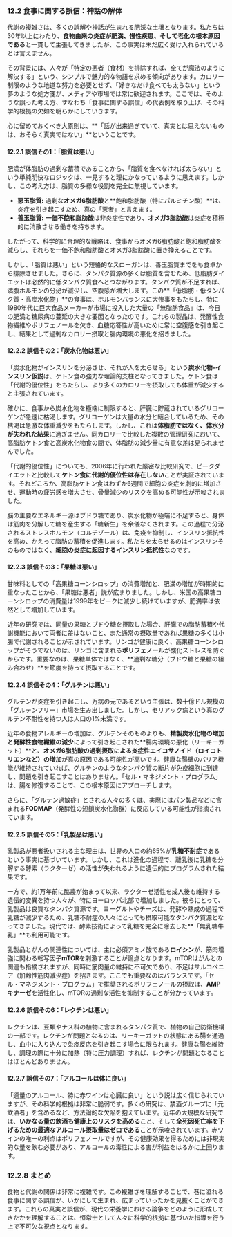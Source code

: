 ### 12.2 食事に関する誤信：神話の解体

代謝の複雑さは、多くの誤解や神話が生まれる肥沃な土壌となります。私たちは30年以上にわたり、**食物由来の炎症が肥満、慢性疾患、そして老化の根本原因である**と一貫して主張してきましたが、この事実は未だ広く受け入れられているとは言えません。

その背景には、人々が「特定の悪者（食材）を排除すれば、全てが魔法のように解決する」という、シンプルで魅力的な物語を求める傾向があります。カロリー制限のような地道な努力を必要とせず、「好きなだけ食べても太らない」という夢のような処方箋が、メディアや市場では常に歓迎されます。ここでは、そのような誤った考え方、すなわち「食事に関する誤信」の代表例を取り上げ、その科学的根拠の欠如を明らかにしていきます。

心に留めておくべき大原則は、**「話が出来過ぎていて、真実とは思えないものは、おそらく真実ではない」**ということです。

#### 12.2.1 誤信その1：「脂質は悪い」

肥満が体脂肪の過剰な蓄積であることから、「脂質を食べなければ太らない」という単純明快なロジックは、一見すると理にかなっているように思えます。しかし、この考え方は、脂質の多様な役割を完全に無視しています。

*   **悪玉脂質:** 過剰な**オメガ6脂肪酸**と**飽和脂肪酸（特にパルミチン酸）**は、炎症を引き起こすため、真の「悪者」と言えます。
*   **善玉脂質:** **一価不飽和脂肪酸**は非炎症性であり、**オメガ3脂肪酸**は炎症を積極的に消散させる働きを持ちます。

したがって、科学的に合理的な戦略は、食事からオメガ6脂肪酸と飽和脂肪酸を減らし、それらを一価不飽和脂肪酸とオメガ3脂肪酸に置き換えることです。

しかし、「脂質は悪い」という短絡的なスローガンは、善玉脂質までをも食卓から排除させました。さらに、タンパク質源の多くは脂質を含むため、低脂肪ダイエットは必然的に低タンパク質食へとつながります。タンパク質が不足すれば、満腹ホルモンの分泌が減少し、空腹感が増大します。この**「低脂肪・低タンパク質・高炭水化物」**の食事は、ホルモンバランスに大惨事をもたらし、特に1980年代に巨大食品メーカーが市場に投入した大量の「無脂肪食品」は、今日の肥満と糖尿病の蔓延の大きな要因となったのです。これらの製品は、発酵性食物繊維やポリフェノールを欠き、血糖応答性が高いために常に空腹感を引き起こし、結果として過剰なカロリー摂取と腸内環境の悪化を招きました。

#### 12.2.2 誤信その2：「炭水化物は悪い」

「炭水化物がインスリンを分泌させ、それが人を太らせる」という**炭水化物-インスリン仮説**は、ケトン食の強力な理論的支柱となってきました。ケトン食は「代謝的優位性」をもたらし、より多くのカロリーを摂取しても体重が減少すると主張されています。

確かに、食事から炭水化物を極端に制限すると、肝臓に貯蔵されているグリコーゲンが急速に枯渇します。グリコーゲンは大量の水分と結合しているため、その枯渇は急激な体重減少をもたらします。しかし、これは**体脂肪ではなく、体水分が失われた結果**に過ぎません。同カロリーで比較した複数の管理研究において、高脂肪ケトン食と高炭水化物食の間で、体脂肪の減少量に有意な差は見られませんでした。

「代謝的優位性」についても、2006年に行われた厳密な比較研究で、ピークダイエットと比較して**ケトン食に代謝的優位性は存在しない**ことが実証されています。それどころか、高脂肪ケトン食はわずか6週間で細胞の炎症を劇的に増加させ、運動時の疲労感を増大させ、骨量減少のリスクを高める可能性が示唆されました。

脳の主要なエネルギー源はブドウ糖であり、炭水化物が極端に不足すると、身体は筋肉を分解して糖を産生する「糖新生」を余儀なくされます。この過程で分泌されるストレスホルモン（コルチゾール）は、免疫を抑制し、インスリン抵抗性を高め、かえって脂肪の蓄積を促進します。私たちを太らせるのはインスリンそのものではなく、**細胞の炎症に起因するインスリン抵抗性**なのです。

#### 12.2.3 誤信その3：「果糖は悪い」

甘味料としての「高果糖コーンシロップ」の消費増加と、肥満の増加が時期的に重なったことから、「果糖は悪者」説が広まりました。しかし、米国の高果糖コーンシロップの消費量は1999年をピークに減少し続けていますが、肥満率は依然として増加しています。

近年の研究では、同量の果糖とブドウ糖を摂取した場合、肝臓での脂肪蓄積や代謝機能において両者に差はないこと、また通常の摂取量であれば果糖の多くは小腸で代謝されることが示されています。リンゴが健康に良く、高果糖コーンシロップがそうでないのは、リンゴに含まれる**ポリフェノール**が酸化ストレスを防ぐからです。重要なのは、果糖単体ではなく、**過剰な糖分（ブドウ糖と果糖の組み合わせ）**を節度を持って摂取することです。

#### 12.2.4 誤信その4：「グルテンは悪い」

グルテンが炎症を引き起こし、万病の元であるという主張は、数十億ドル規模の「グルテンフリー」市場を生み出しました。しかし、セリアック病という真のグルテン不耐性を持つ人は人口の1%未満です。

近年の食物アレルギーの増加は、グルテンそのものよりも、**精製炭水化物の増加と発酵性食物繊維の減少**によって引き起こされた**腸内環境の悪化（リーキーガット）**と、**オメガ6脂肪酸の過剰摂取による炎症性エイコサノイド（ロイコトリエンなど）の増加**が真の原因である可能性が高いです。健康な腸壁のバリア機能が維持されていれば、グルテンのようなタンパク質の断片が免疫細胞に到達し、問題を引き起こすことはありません。「セル・マネジメント・プログラム」は、腸を修復することで、この根本原因にアプローチします。

さらに、「グルテン過敏症」とされる人々の多くは、実際にはパン製品などに含まれる**FODMAP**（発酵性の短鎖炭水化物群）に反応している可能性が指摘されています。

#### 12.2.5 誤信その5：「乳製品は悪い」

乳製品が悪者扱いされる主な理由は、世界の人口の約65%が**乳糖不耐症**であるという事実に基づいています。しかし、これは進化の過程で、離乳後に乳糖を分解する酵素（ラクターゼ）の活性が失われるように遺伝的にプログラムされた結果です。

一方で、約1万年前に酪農が始まって以来、ラクターゼ活性を成人後も維持する遺伝的変異を持つ人々が、特にヨーロッパ北部で増加しました。彼らにとって、乳製品は良質なタンパク質源です。ヨーグルトやチーズは、発酵や熟成の過程で乳糖が減少するため、乳糖不耐症の人々にとっても摂取可能なタンパク質源となってきました。現代では、酵素技術によって乳糖を完全に除去した**「無乳糖牛乳」**も利用可能です。

乳製品とがんの関連性については、主に必須アミノ酸である**ロイシン**が、筋肉増強に関わる転写因子**mTOR**を刺激することが論点となります。mTORはがんとの関連も指摘されますが、同時に筋肉量の維持に不可欠であり、不足はサルコペニア（加齢性筋肉減少症）を招きます。ここでも重要なのはバランスです。「セル・マネジメント・プログラム」で推奨されるポリフェノールの摂取は、**AMPキナーゼ**を活性化し、mTORの過剰な活性を抑制することが分かっています。

#### 12.2.6 誤信その6：「レクチンは悪い」

レクチンは、豆類やナス科の植物に含まれるタンパク質で、植物の自己防衛機構の一部です。レクチンが問題となるのは、リーキーガットの状態にある腸を通過し、血中に入り込んで免疫反応を引き起こす場合に限られます。健康な腸を維持し、調理の際に十分に加熱（特に圧力調理）すれば、レクチンが問題となることはほとんどありません。

#### 12.2.7 誤信その7：「アルコールは体に良い」

「適量のアルコール、特に赤ワインは心臓に良い」という説は広く信じられていますが、その科学的根拠は非常に脆弱です。多くの研究は、禁酒グループに「元飲酒者」を含めるなど、方法論的な欠陥を抱えています。近年の大規模な研究では、**いかなる量の飲酒も健康上のリスクを高める**こと、そして**全死因死亡率を下げるための最適なアルコール摂取量はゼロである**ことが示唆されています。赤ワインの唯一の利点はポリフェノールですが、その健康効果を得るためには非現実的な量を飲む必要があり、アルコールの毒性による害が利益をはるかに上回ります。

### 12.2.8 まとめ

食物と代謝の関係は非常に複雑です。この複雑さを理解することで、巷に溢れる食事に関する誤信が、いかにして生まれ、広まっていったかを見抜くことができます。これらの真実と誤信が、現代の栄養学における論争をどのように形成してきたかを理解することは、恒常士として人々に科学的根拠に基づいた指導を行う上で不可欠な視点となります。
